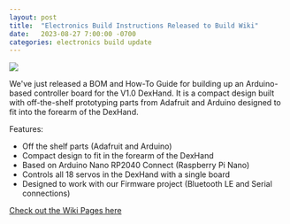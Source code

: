 ```yaml
---
layout: post
title:  "Electronics Build Instructions Released to Build Wiki"
date:   2023-08-27 7:00:00 -0700
categories: electronics build update
---
```


<img src="https://user-images.githubusercontent.com/2821763/259296481-c1e74d79-2a47-4df9-bd03-86c806bfa4f2.jpeg"/>
          
We've just released a BOM and How-To Guide for building up an Arduino-based controller board for the V1.0 DexHand. It is a compact design built with off-the-shelf prototyping parts from Adafruit and Arduino designed to fit into the forearm of the DexHand.

Features:
- Off the shelf parts (Adafruit and Arduino)
- Compact design to fit in the forearm of the DexHand
- Based on Arduino Nano RP2040 Connect (Raspberry Pi Nano)
- Controls all 18 servos in the DexHand with a single board
- Designed to work with our Firmware project (Bluetooth LE and Serial connections)


[Check out the Wiki Pages here](https://github.com/iotdesignshop/dexhand-mechanical-build/wiki/Electronics-%E2%80%90-Boards,-Arduino,-and-Connectors)


